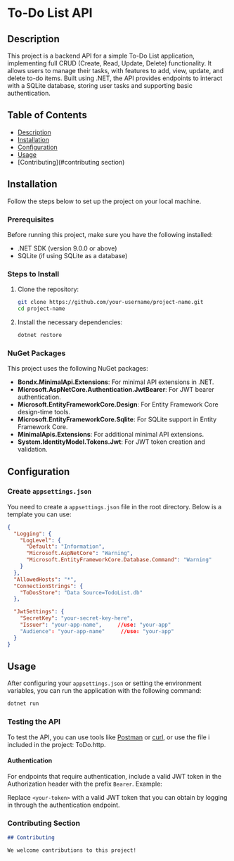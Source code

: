 # To-Do List API

## Description

This project is a backend API for a simple To-Do List application, implementing full CRUD (Create, Read, Update, Delete) functionality. It allows users to manage their tasks, with features to add, view, update, and delete to-do items. Built using .NET, the API provides endpoints to interact with a SQLite database, storing user tasks and supporting basic authentication.

## Table of Contents

- [Description](#description)
- [Installation](#installation)
- [Configuration](#configuration)
- [Usage](#usage)
- [Contributing](#contributing section)

## Installation

Follow the steps below to set up the project on your local machine.

### Prerequisites

Before running this project, make sure you have the following installed:

- .NET SDK (version 9.0.0 or above)
- SQLite (if using SQLite as a database)

### Steps to Install

1. Clone the repository:
    ```bash
    git clone https://github.com/your-username/project-name.git
    cd project-name
    ```

2. Install the necessary dependencies:
    ```bash
    dotnet restore
    ```

### NuGet Packages

This project uses the following NuGet packages:

- **Bondx.MinimalApi.Extensions**: For minimal API extensions in .NET.
- **Microsoft.AspNetCore.Authentication.JwtBearer**: For JWT bearer authentication.
- **Microsoft.EntityFrameworkCore.Design**: For Entity Framework Core design-time tools.
- **Microsoft.EntityFrameworkCore.Sqlite**: For SQLite support in Entity Framework Core.
- **MinimalApis.Extensions**: For additional minimal API extensions.
- **System.IdentityModel.Tokens.Jwt**: For JWT token creation and validation.

## Configuration

### Create `appsettings.json`

You need to create a `appsettings.json` file in the root directory. Below is a template you can use:

```json
{
  "Logging": {
    "LogLevel": {
      "Default": "Information",
      "Microsoft.AspNetCore": "Warning",
      "Microsoft.EntityFrameworkCore.Database.Command": "Warning"
    }
  },
  "AllowedHosts": "*",
  "ConnectionStrings": {
    "ToDosStore": "Data Source=TodoList.db"
  },

  "JwtSettings": {
    "SecretKey": "your-secret-key-here", 
    "Issuer": "your-app-name",     //use: "your-app"
    "Audience": "your-app-name"     //use: "your-app"
  }
}
```

## Usage

After configuring your `appsettings.json` or setting the environment variables, you can run the application with the following command:

```bash
dotnet run
```


### Testing the API

To test the API, you can use tools like [Postman](https://www.postman.com/) or [curl](https://curl.se/), or use the file i included in the project: ToDo.http.

#### Authentication

For endpoints that require authentication, include a valid JWT token in the Authorization header with the prefix `Bearer`. Example:

Replace `<your-token>` with a valid JWT token that you can obtain by logging in through the authentication endpoint.


### Contributing Section

```markdown
## Contributing

We welcome contributions to this project!
```



